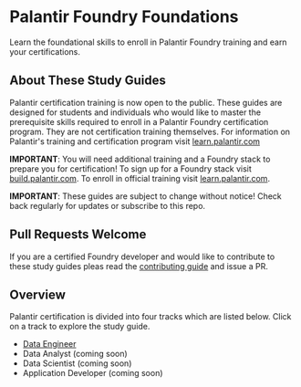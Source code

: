 
# Palantir Foundry Foundations

Learn the foundational skills to enroll in Palantir Foundry training and earn your certifications.

## About These Study Guides 

Palantir certification training is now open to the public. These guides are designed for students and individuals who would like to master the prerequisite skills required to enroll in a Palantir Foundry certification program. They are not certification training themselves. For information on Palantir's training and certification program visit [learn.palantir.com](https://learn.palantir.com/)

**IMPORTANT**: You will need additional training and a Foundry stack to prepare you for certification! To sign up for a Foundry stack visit [build.palantir.com](https://build.palantir.com). To enroll in official training visit [learn.palantir.com](https://learn.palantir.com/).

**IMPORTANT**: These guides are subject to change without notice! Check back regularly for updates or subscribe to this repo.

## Pull Requests Welcome

If you are a certified Foundry developer and would like to contribute to these study guides pleas read the
[contributing guide](../../CONTRIBUTING.md) and issue a PR.

## Overview

Palantir certification is divided into four tracks which are listed below. Click on a track to explore the study guide.

- [Data Engineer](data-engineer.md) 
- Data Analyst (coming soon)
- Data Scientist (coming soon)
- Application Developer (coming soon)
